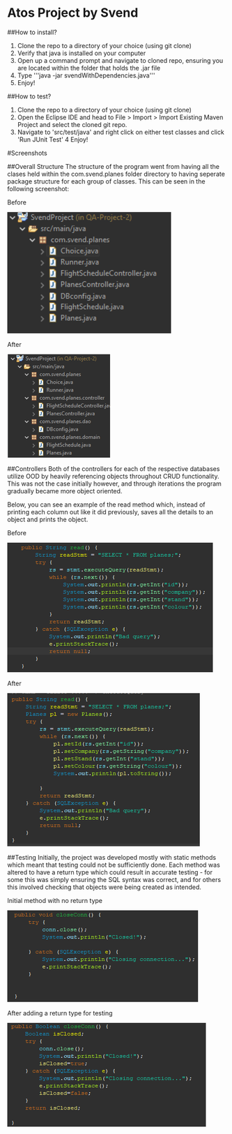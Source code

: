 # Atos Project by Svend


##How to install?
1. Clone the repo to a directory of your choice (using git clone)
2. Verify that java is installed on your computer
3. Open up a command prompt and navigate to cloned repo, ensuring you are located within the folder that holds the .jar file
4. Type '''java -jar svendWithDependencies.java'''
5. Enjoy!

##How to test?
1. Clone the repo to a directory of your choice (using git clone)
2. Open the Eclipse IDE and head to File > Import > Import Existing Maven Project and select the cloned git repo.
3. Navigate to 'src/test/java' and right click on either test classes and click 'Run JUnit Test'
4 Enjoy!


#Screenshots

##Overall Structure
The structure of the program went from having all the clases held within the com.svend.planes folder directory to
having seperate package structure for each group of classes. This can be seen in the following screenshot: 
 
 Before
 
 ![](images/Screenshot_4.png)
 
 After
 
![](images/Screenshot_1.png)


##Controllers
Both of the controllers for each of the respective databases utilize OOD by heavily referencing objects throughout
CRUD functionality. This was not the case initially however, and through iterations the program gradually
became more object oriented. 

Below, you can see an example of the read method which, instead of printing each column out like it did previously, saves all the details
to an object and prints the object.

Before


![](images/Screenshot_3.png)

After


![](images/Screenshot_2.png)


##Testing
Initially, the project was developed mostly with static methods which meant that testing could not be sufficiently done. 
Each method was altered to have a return type which could result in accurate testing - for some this was simply ensuring the SQL syntax was correct, and for
others this involved checking that objects were being created as intended.



Initial method with no return type

![](images/Screenshot_6.png)

After adding a return type for testing

![](images/Screenshot_5.png)